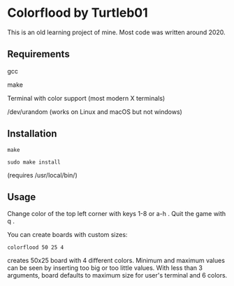 # Colorflood by Turtleb01

This is an old learning project of mine. Most code was written around 2020.

## Requirements
gcc

make

Terminal with color support (most modern X terminals)

/dev/urandom (works on Linux and macOS but not windows)

## Installation
```
make
```
```
sudo make install
```
(requires /usr/local/bin/)

## Usage
Change color of the top left corner with keys 1-8 or a-h <enter>. Quit the game with q <enter>. 

You can create boards with custom sizes:
```
colorflood 50 25 4
```
creates 50x25 board with 4 different colors. Minimum and maximum values can be seen by inserting too big or too little values. With less than 3 arguments, board defaults to maximum size for user's terminal and 6 colors.
